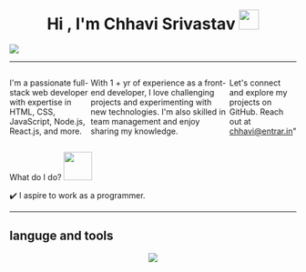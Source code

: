 
<!-- hello everyone 👋 i'm &#128512; chhavi ... -->

<h1 align="center">Hi , I'm Chhavi Srivastav <img src="https://media.giphy.com/media/hvRJCLFzcasrR4ia7z/giphy.gif" width="35"></h1>
<!--<div align="center">
<img src="https://user-images.githubusercontent.com/5713670/87202985-820dcb80-c2b6-11ea-9f56-7ec461c497c3.gif"/>
</div>-->
     <a href="#" align="center"><img src="https://readme-typing-svg.herokuapp.com?color=FFF&center=true&lines=1500%2B+Hours+of+Coding+Experience;Data+Structure;Algorithm;MERN;Full+Stack+Web+Developer"></img></a>
     <hr/>
     <div style="display:flex">
    <p align="left" style="max-width:40%">
I'm a passionate full-stack web developer with expertise in HTML, CSS, JavaScript, Node.js, React.js, and more. 

With 1 + yr of experience as a front-end developer, I love challenging projects and experimenting with new technologies. I'm also skilled in team management and enjoy sharing my knowledge. 

Let's connect and explore my projects on GitHub. Reach out at chhavi@entrar.in"

</p>
</div>

<!--**chhavi48/chhavi48** is a ✨ _special_ ✨ repository because its `README.md` (this file) appears on your GitHub profile.


Here are some ideas to get you started:-->
<p> What do I do? <img src="https://media.giphy.com/media/XGma2iRIHTKkwqRkFl/giphy.gif" width="50"></p>


✔️  I aspire to work as a programmer.

<!-- ✔️I'm a fast learner looking for interesting career opportunities in Web as a full-stack developer.


✔️ Currently looking for opportunities as a MERN Stack developer to help me learn and grow as a web developer.-->
<hr/>
<h2>languge and tools</h2>
<!-- <h5>C ,HTML , CSS ,SCSS,PYTHON with Django, javascript , Linux(CLI), NPM,bootstrap,Wordpress,css animation,php,gitbash,React,Redux,material UI,TypeScript,NodeJs Express js, MongoDb,soft skill(bloger)</h5> -->
<p align="center">
  <a href="https://skillicons.dev">
    <img src="https://skillicons.dev/icons?i=html,css,sass,svg,javascript,react,nextjs,typescript,materialui,nodejs,expressjs,mongodb,git,c,python" />
  </a>
</p>


<div>






